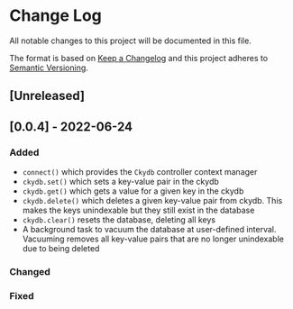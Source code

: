 # Change Log

All notable changes to this project will be documented in this file.

The format is based on [Keep a Changelog](http://keepachangelog.com/)
and this project adheres to [Semantic Versioning](http://semver.org/).

## [Unreleased]

## [0.0.4] - 2022-06-24

### Added

- `connect()` which provides the `Ckydb` controller context manager
- `ckydb.set()` which sets a key-value pair in the ckydb
- `ckydb.get()` which gets a value for a given key in the ckydb
- `ckydb.delete()` which deletes a given key-value pair from ckydb. This makes the keys unindexable but
  they still exist in the database
- `ckydb.clear()` resets the database, deleting all keys
- A background task to vacuum the database at user-defined interval. Vacuuming removes all key-value
pairs that are no longer unindexable due to being deleted

### Changed


### Fixed
